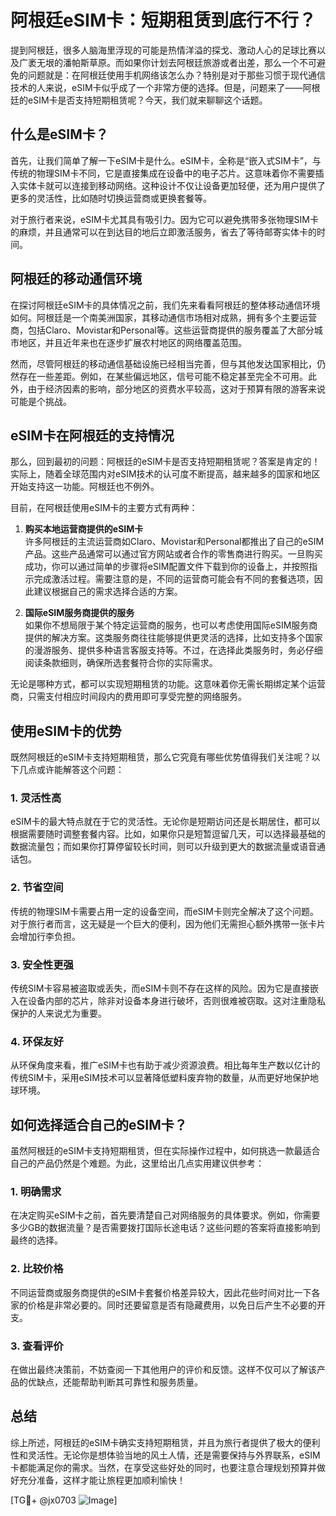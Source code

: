 # 阿根廷eSIM卡：短期租赁到底行不行？

提到阿根廷，很多人脑海里浮现的可能是热情洋溢的探戈、激动人心的足球比赛以及广袤无垠的潘帕斯草原。而如果你计划去阿根廷旅游或者出差，那么一个不可避免的问题就是：在阿根廷使用手机网络该怎么办？特别是对于那些习惯于现代通信技术的人来说，eSIM卡似乎成了一个非常方便的选择。但是，问题来了——阿根廷的eSIM卡是否支持短期租赁呢？今天，我们就来聊聊这个话题。

## 什么是eSIM卡？

首先，让我们简单了解一下eSIM卡是什么。eSIM卡，全称是“嵌入式SIM卡”，与传统的物理SIM卡不同，它是直接集成在设备中的电子芯片。这意味着你不需要插入实体卡就可以连接到移动网络。这种设计不仅让设备更加轻便，还为用户提供了更多的灵活性，比如随时切换运营商或更换套餐等。

对于旅行者来说，eSIM卡尤其具有吸引力。因为它可以避免携带多张物理SIM卡的麻烦，并且通常可以在到达目的地后立即激活服务，省去了等待邮寄实体卡的时间。

## 阿根廷的移动通信环境

在探讨阿根廷eSIM卡的具体情况之前，我们先来看看阿根廷的整体移动通信环境如何。阿根廷是一个南美洲国家，其移动通信市场相对成熟，拥有多个主要运营商，包括Claro、Movistar和Personal等。这些运营商提供的服务覆盖了大部分城市地区，并且近年来也在逐步扩展农村地区的网络覆盖范围。

然而，尽管阿根廷的移动通信基础设施已经相当完善，但与其他发达国家相比，仍然存在一些差距。例如，在某些偏远地区，信号可能不稳定甚至完全不可用。此外，由于经济因素的影响，部分地区的资费水平较高，这对于预算有限的游客来说可能是个挑战。

## eSIM卡在阿根廷的支持情况

那么，回到最初的问题：阿根廷的eSIM卡是否支持短期租赁呢？答案是肯定的！实际上，随着全球范围内对eSIM技术的认可度不断提高，越来越多的国家和地区开始支持这一功能。阿根廷也不例外。

目前，在阿根廷使用eSIM卡的主要方式有两种：

1. **购买本地运营商提供的eSIM卡**  
   许多阿根廷的主流运营商如Claro、Movistar和Personal都推出了自己的eSIM产品。这些产品通常可以通过官方网站或者合作的零售商进行购买。一旦购买成功，你可以通过简单的步骤将eSIM配置文件下载到你的设备上，并按照指示完成激活过程。需要注意的是，不同的运营商可能会有不同的套餐选项，因此建议根据自己的需求选择合适的方案。

2. **国际eSIM服务商提供的服务**  
   如果你不想局限于某个特定运营商的服务，也可以考虑使用国际eSIM服务商提供的解决方案。这类服务商往往能够提供更灵活的选择，比如支持多个国家的漫游服务、提供多种语言客服支持等。不过，在选择此类服务时，务必仔细阅读条款细则，确保所选套餐符合你的实际需求。

无论是哪种方式，都可以实现短期租赁的功能。这意味着你无需长期绑定某个运营商，只需支付相应时间段内的费用即可享受完整的网络服务。

## 使用eSIM卡的优势

既然阿根廷的eSIM卡支持短期租赁，那么它究竟有哪些优势值得我们关注呢？以下几点或许能解答这个问题：

### 1. 灵活性高
eSIM卡的最大特点就在于它的灵活性。无论你是短期访问还是长期居住，都可以根据需要随时调整套餐内容。比如，如果你只是短暂逗留几天，可以选择最基础的数据流量包；而如果你打算停留较长时间，则可以升级到更大的数据流量或语音通话包。

### 2. 节省空间
传统的物理SIM卡需要占用一定的设备空间，而eSIM卡则完全解决了这个问题。对于旅行者而言，这无疑是一个巨大的便利，因为他们无需担心额外携带一张卡片会增加行李负担。

### 3. 安全性更强
传统SIM卡容易被盗取或丢失，而eSIM卡则不存在这样的风险。因为它是直接嵌入在设备内部的芯片，除非对设备本身进行破坏，否则很难被窃取。这对注重隐私保护的人来说尤为重要。

### 4. 环保友好
从环保角度来看，推广eSIM卡也有助于减少资源浪费。相比每年生产数以亿计的传统SIM卡，采用eSIM技术可以显著降低塑料废弃物的数量，从而更好地保护地球环境。

## 如何选择适合自己的eSIM卡？

虽然阿根廷的eSIM卡支持短期租赁，但在实际操作过程中，如何挑选一款最适合自己的产品仍然是个难题。为此，这里给出几点实用建议供参考：

### 1. 明确需求
在决定购买eSIM卡之前，首先要清楚自己对网络服务的具体要求。例如，你需要多少GB的数据流量？是否需要拨打国际长途电话？这些问题的答案将直接影响到最终的选择。

### 2. 比较价格
不同运营商或服务商提供的eSIM卡套餐价格差异较大，因此花些时间对比一下各家的价格是非常必要的。同时还要留意是否有隐藏费用，以免日后产生不必要的开支。

### 3. 查看评价
在做出最终决策前，不妨查阅一下其他用户的评价和反馈。这样不仅可以了解该产品的优缺点，还能帮助判断其可靠性和服务质量。

## 总结

综上所述，阿根廷的eSIM卡确实支持短期租赁，并且为旅行者提供了极大的便利性和灵活性。无论你是想体验当地的风土人情，还是需要保持与外界联系，eSIM卡都能满足你的需求。当然，在享受这些好处的同时，也要注意合理规划预算并做好充分准备，这样才能让旅程更加顺利愉快！

[TG💪+ @jx0703 ![Image](https://github.com/user-attachments/assets/dbca1d08-cadb-493c-b0ec-ad6f7a83f270)]